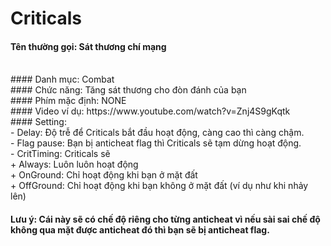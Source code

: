 # Criticals
#### Tên thường gọi: Sát thương chí mạng
</br>
#### Danh mục: Combat
</br>
#### Chức năng: Tăng sát thương cho đòn đánh của bạn
</br>
#### Phím mặc định: NONE
</br>
#### Video ví dụ: https://www.youtube.com/watch?v=Znj4S9gKqtk
</br>
#### Setting:
</br>
- Delay: Độ trễ để Criticals bắt đầu hoạt động, càng cao thì càng chậm.
</br>
- Flag pause: Bạn bị anticheat flag thì Criticals sẽ tạm dừng hoạt động.
</br>
- CritTiming: Criticals sẽ 
</br>
  + Always: Luôn luôn hoạt động
</br>
  + OnGround: Chỉ hoạt động khi bạn ở mặt đất
</br>
  + OffGround: Chỉ hoạt động khi bạn không ở mặt đất (ví dụ như khi nhảy lên)

#### Lưu ý: Cái này sẽ có chế độ riêng cho từng anticheat vì nếu sài sai chế độ không qua mặt được anticheat đó thì bạn sẽ bị anticheat flag.
